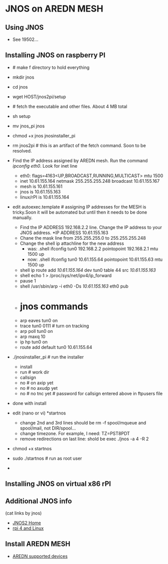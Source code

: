 # JNOS on AREDN MESH

## Using JNOS
+ See 19502...

## Installing JNOS on raspberry PI
+ \# make f directory to hold everything
+ mkdir jnos
+ cd jnos
+ wget HOST/jnos2pi/setup
+ \# fetch the executable and other files.  About 4 MB total
+ sh setup
+ mv jnos_pi jnos
+ chmod +x jnos jnosinstaller_pi
+ rm jnos2pi  # this is an artifact of the fetch command.  Soon to be resolved.
+ Find the IP address assigned by AREDN mesh.  Run the command *ipconfig eth0*.  Look for inet line
   + eth0: flags=4163<UP,BROADCAST,RUNNING,MULTICAST>  mtu 1500
   + inet 10.61.155.164  netmask 255.255.255.248  broadcast 10.61.155.167
   + mesh is 10.61.155.161
   + jnos is 10.61.155.163
   + linux/rPI is 10.61.155.164
+ edit autoexec.template  # assigning IP addresses for the MESH is tricky.Soon it will be automated but until then it needs to be done manually.
    + Find the IP ADDRESS 192.168.2.2 line.  Change the IP address to your JNOS address.  *IP ADDRESS 10.61.155.163
    + Chane the mask line from 255.255.255.0 to 255.255.255.248
    + Change the shell ip attachline for the new address
       + was: .shell ifconfig tun0 192.168.2.2 pointopoint 192.168.2.1 mtu 1500 up
       + now: .shell ifconfig tun0 10.61.155.64 pointopoint 10.61.155.63 mtu 1500 up
    + shell ip route add *10.61.155.164* dev tun0 table 44 src *10.61.155.163*
    + shell echo 1 > /proc/sys/net/ipv4/ip_forward
    + pause 1
    + shell /usr/sbin/arp -i eth0 -Ds *10.61.155.163* eth0 pub
    + # jnos commands
    + arp eaves tun0 on
    + trace tun0 0111  # turn on tracking
    + arp poll tun0 on
    + arp maxq 10
    + ip hp tun0 on
    + route add default tun0 10.61.155.64
    
+ ./jnosinstaller_pi  # run the installer
   + install
   + run   # work dir
   + callsign 
   + no   # on axip yet
   + no   # no axudp yet
   + no   # no tnc yet
   \# password for callsign entered above in ftpusers file
+ done with install
+ edit (nano or vi) *startnos 
   + change 2nd and 3rd lines should be rm -f spool/mqueue and spool/mail, not DIR/spool...
   + change timezone.  For example, I need:  TZ=PST8PDT
   + remove redirections on last line:  shold be exec ./jnos -a 4 -R 2 
+ chmod +x startnos
+ sudo ./startnos # run as root user
*
## Installing JNOS on virtual x86 rPI

## Additional JNOS info
(cat links by jnos)
+ [JNOS2 Home](http://www.langelaar.net/jnos2)
+ [rpi 4 and Linux](http://www.trinityos.com/HAM/CentosDigitalModes/RPi/rpi4-setup.html)

## Install AREDN MESH
+ [AREDN supported devices](https://www.arednmesh.org/content/supported-platform-matrix)    
